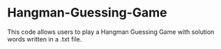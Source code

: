 # Hangman-Guessing-Game
This code allows users to play a Hangman Guessing Game with solution words written in a .txt file.
